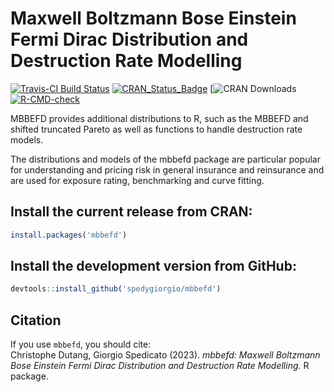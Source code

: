 # Maxwell Boltzmann Bose Einstein Fermi Dirac Distribution and Destruction Rate Modelling

[![Travis-CI Build Status](https://travis-ci.org/spedygiorgio/mbbefd.svg?branch=master)](https://app.travis-ci.com/spedygiorgio/mbbefd) 
[![CRAN\_Status\_Badge](http://www.r-pkg.org/badges/version/mbbefd)](https://cran.r-project.org/package=mbbefd) 
[![CRAN Downloads](http://cranlogs.r-pkg.org/badges/grand-total/mbbefd)
[![R-CMD-check](https://github.com/spedygiorgio/mbbefd/workflows/R-CMD-check/badge.svg)](https://github.com/spedygiorgio/mbbefd/actions)

MBBEFD provides additional distributions to R, such as the MBBEFD and shifted truncated Pareto as well as functions to handle destruction rate models. 

The distributions and models of the mbbefd package are particular popular for understanding and pricing risk in general insurance and reinsurance and are used for exposure rating, benchmarking and curve fitting.

## Install the current release from CRAN:
```r
install.packages('mbbefd')
```

## Install the development version from GitHub:
```r
devtools::install_github('spedygiorgio/mbbefd')
```

## Citation

If you use `mbbefd`, you should cite: <br />
Christophe Dutang, Giorgio Spedicato (2023). 
*mbbefd: Maxwell Boltzmann Bose Einstein Fermi Dirac Distribution and Destruction Rate Modelling.*
R package.
